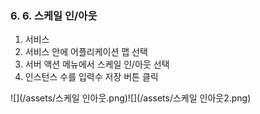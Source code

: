 ### 6. 6. 스케일 인/아웃

1. 서비스
2. 서비스 안에 어플리케이션 맵 선택
3. 서버 액션 메뉴에서 스케일 인/아웃 선택
4. 인스턴스 수를 입력수 저장 버튼 클릭

![](/assets/스케일 인아웃.png)![](/assets/스케일 인아웃2.png)


